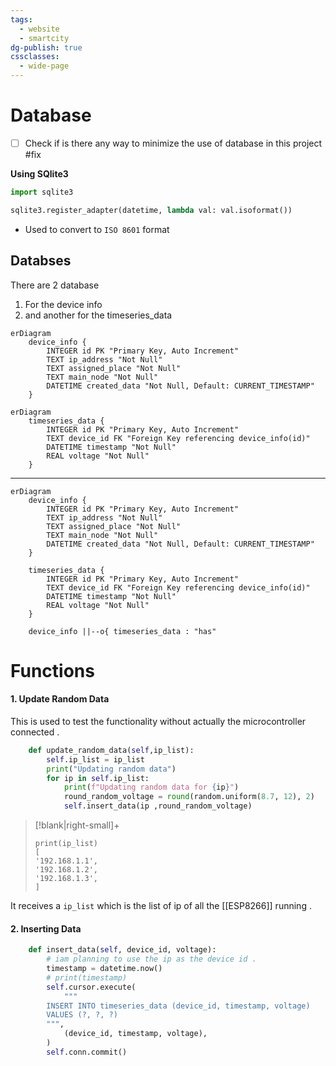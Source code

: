 ```yaml
---
tags:
  - website
  - smartcity
dg-publish: true
cssclasses:
  - wide-page
---
```


# Database 
- [ ] Check if is there any way to minimize the use of database in this project #fix

**Using SQlite3**
```python
import sqlite3
```

```python
sqlite3.register_adapter(datetime, lambda val: val.isoformat())
```
- Used to convert to `ISO 8601` format

## Databses 
There are  2 database 
1. For the device info 
2. and another for the timeseries_data 
```mermaid
erDiagram
    device_info {
        INTEGER id PK "Primary Key, Auto Increment"
        TEXT ip_address "Not Null"
        TEXT assigned_place "Not Null"
        TEXT main_node "Not Null"
        DATETIME created_data "Not Null, Default: CURRENT_TIMESTAMP"
    }
```

```mermaid
erDiagram
    timeseries_data {
        INTEGER id PK "Primary Key, Auto Increment"
        TEXT device_id FK "Foreign Key referencing device_info(id)"
        DATETIME timestamp "Not Null"
        REAL voltage "Not Null"
    }

```

---

```mermaid
erDiagram
    device_info {
        INTEGER id PK "Primary Key, Auto Increment"
        TEXT ip_address "Not Null"
        TEXT assigned_place "Not Null"
        TEXT main_node "Not Null"
        DATETIME created_data "Not Null, Default: CURRENT_TIMESTAMP"
    }

    timeseries_data {
        INTEGER id PK "Primary Key, Auto Increment"
        TEXT device_id FK "Foreign Key referencing device_info(id)"
        DATETIME timestamp "Not Null"
        REAL voltage "Not Null"
    }

    device_info ||--o{ timeseries_data : "has"
```



# Functions
#### 1. Update Random Data  
This is used to test the functionality without actually the microcontroller connected . 

```python
    def update_random_data(self,ip_list):
        self.ip_list = ip_list
        print("Updating random data")
        for ip in self.ip_list:
            print(f"Updating random data for {ip}")
            round_random_voltage = round(random.uniform(8.7, 12), 2)
            self.insert_data(ip ,round_random_voltage)
```
>[!blank|right-small]+ 
>```
>print(ip_list)
>[
>'192.168.1.1',
>'192.168.1.2',
>'192.168.1.3',
>]
>```

It receives a `ip_list` which is the list of ip of all the [[ESP8266]] running . 

#### 2. Inserting Data

```python
    def insert_data(self, device_id, voltage):
        # iam planning to use the ip as the device id .
        timestamp = datetime.now()
        # print(timestamp)
        self.cursor.execute(
            """
        INSERT INTO timeseries_data (device_id, timestamp, voltage)
        VALUES (?, ?, ?)
        """,
            (device_id, timestamp, voltage),
        )
        self.conn.commit()
```
